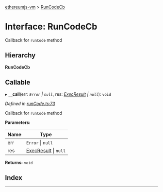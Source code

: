 [ethereumjs-vm](../README.md) > [RunCodeCb](../interfaces/runcodecb.md)

# Interface: RunCodeCb

Callback for `runCode` method

## Hierarchy

**RunCodeCb**

## Callable
▸ **__call**(err: *`Error` \| `null`*, res: *[ExecResult](execresult.md) \| `null`*): `void`

*Defined in [runCode.ts:73](https://github.com/ethereumjs/ethereumjs-vm/blob/5938d6a/lib/runCode.ts#L73)*

Callback for `runCode` method

**Parameters:**

| Name | Type |
| ------ | ------ |
| err | `Error` \| `null` |
| res | [ExecResult](execresult.md) \| `null` |

**Returns:** `void`

## Index

---

